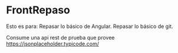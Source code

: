 # FrontRepaso

Esto es para:
Repasar lo básico de Angular.
Repasar lo básico de git.

Consume una api rest de prueba que provee https://jsonplaceholder.typicode.com/

